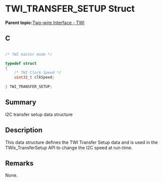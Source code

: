 # TWI\_TRANSFER\_SETUP Struct

**Parent topic:**[Two-wire Interface - TWI](GUID-384E478E-B880-4F6B-83D6-792074118820.md)

## C

```c

/* TWI master mode */

typedef struct
{
    /* TWI Clock Speed */
    uint32_t clkSpeed;
    
} TWI_TRANSFER_SETUP;

```

## Summary

I2C transfer setup data structure

## Description

This data structure defines the TWI Transfer Setup data and is used in the TWIx\_TransferSetup API to change the I2C speed at run-time.

## Remarks

None.

